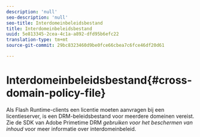 ```yaml
---
description: 'null'
seo-description: 'null'
seo-title: Interdomeinbeleidsbestand
title: Interdomeinbeleidsbestand
uuid: 5e813345-2cea-4c1a-a892-dfd95b6efc22
translation-type: tm+mt
source-git-commit: 29bc8323460d9be0fce66cbea7c6fce46df20d61

---
```



# Interdomeinbeleidsbestand{#cross-domain-policy-file}

Als Flash Runtime-clients een licentie moeten aanvragen bij een licentieserver, is een DRM-beleidsbestand voor meerdere domeinen vereist. Zie de SDK van Adobe Primetime DRM *gebruiken voor het beschermen van inhoud* voor meer informatie over interdomeinbeleid.
